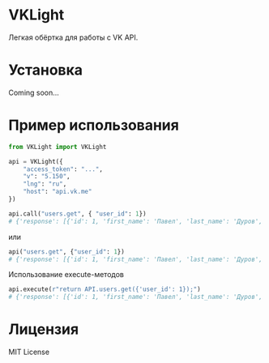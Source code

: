 # VKLight
 Легкая обёртка для работы с VK API.

# Установка
Coming soon...


# Пример использования

```python
from VKLight import VKLight

api = VKLight({
	"access_token": "...",
	"v": "5.150",
	"lng": "ru",
	"host": "api.vk.me"
})
```
```python
api.call("users.get", { "user_id": 1}) 
# {'response': [{'id': 1, 'first_name': 'Павел', 'last_name': 'Дуров', 'is_closed': False, 'can_access_closed': True}]}
```
или 
```python
api("users.get", {"user_id": 1})
# {'response': [{'id': 1, 'first_name': 'Павел', 'last_name': 'Дуров', 'is_closed': False, 'can_access_closed': True}]}
```

Использование execute-методов
```python
api.execute(r"return API.users.get({'user_id': 1});")
# {'response': [{'id': 1, 'first_name': 'Павел', 'last_name': 'Дуров', 'is_closed': False, 'can_access_closed': True}]}
```

# Лицензия
MIT License